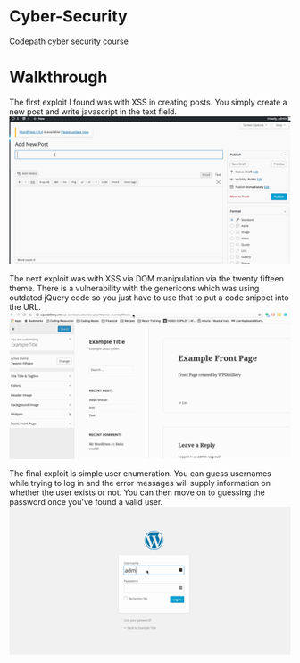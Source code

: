 # Cyber-Security
Codepath cyber security course

# Walkthrough
The first exploit I found was with XSS in creating posts. You simply create a new post and write javascript in the text field.
![](https://raw.githubusercontent.com/Holocraft/Cyber-Security/master/XSS.gif)

The next exploit was with XSS via DOM manipulation via the twenty fifteen theme. There is a vulnerability with the genericons which was using outdated jQuery code so you just have to use that to put a code snippet into the URL.
![](https://raw.githubusercontent.com/Holocraft/Cyber-Security/master/XSS2.gif)

The final exploit is simple user enumeration. You can guess usernames while trying to log in and the error messages will supply information on whether the user exists or not. You can then move on to guessing the password once you've found a valid user.
![](https://raw.githubusercontent.com/Holocraft/Cyber-Security/master/Enumeration.gif)
